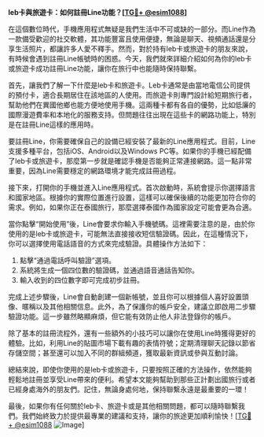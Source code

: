 **leb卡與旅遊卡：如何註冊Line功能？[[TG💪+ @esim1088](https://t.me/s/esim1088)]**

在這個數位時代，手機應用程式無疑是我們生活中不可或缺的一部分。而Line作為一款備受歡迎的社交軟體，其功能豐富且使用便捷，無論是聊天、視頻通話還是分享生活照片，都讓許多人愛不釋手。然而，對於持有leb卡或旅遊卡的朋友來說，有時候會遇到註冊Line帳號時的困惑。今天，我們就來詳細介紹如何為你的leb卡或旅遊卡成功註冊Line功能，讓你在旅行中也能隨時保持聯繫。

首先，讓我們了解一下什麼是leb卡和旅遊卡。Leb卡通常是由當地電信公司提供的預付卡，適合長期居住在該地區的人使用。而旅遊卡則專門設計給短期旅行者，幫助他們在異國他鄉也能方便地使用手機。這兩種卡都有各自的優勢，比如低廉的國際漫遊費率和本地化的服務支持。但問題往往出現在這些卡的網路功能上，特別是在註冊Line這樣的應用時。

要註冊Line，你需要確保自己的設備已經安裝了最新的Line應用程式。目前，Line支援多種平台，包括iOS、Android以及Windows PC等。如果你的手機已經配備了leb卡或旅遊卡，那麼第一步就是確認手機是否能夠正常連接網路。這一點非常重要，因為Line需要穩定的網路環境才能完成註冊過程。

接下來，打開你的手機並進入Line應用程式。首次啟動時，系統會提示你選擇語言和國家地區。根據你的實際位置進行設置，這樣可以確保後續的功能更加符合你的需求。例如，如果你正在泰國旅行，那麼選擇泰國作為國家設定可能會更為合適。

當你點擊“開始使用”後，Line會要求你輸入手機號碼。這裡需要注意的是，由於你使用的是leb卡或旅遊卡，可能無法直接接收短信驗證碼。因此，在這種情況下，你可以選擇使用電話語音的方式來完成驗證。具體操作方法如下：

1. 點擊“通過電話呼叫驗證”選項。
2. 系統將生成一個四位數的驗證碼，並通過語音通話告知你。
3. 輸入收到的四位數字即可完成初步註冊。

完成上述步驟後，Line會自動創建一個新帳號，並且你可以根據個人喜好設置頭像、暱稱以及其他相關信息。此外，為了保護你的帳戶安全，建議立即啟用二步驟驗證功能。這一步雖然略顯麻煩，但它能有效防止他人非法登錄你的帳戶。

除了基本的註冊流程外，還有一些額外的小技巧可以讓你在使用Line時獲得更好的體驗。比如，利用Line的貼圖市場下載有趣的表情符號；定期清理聊天記錄以節省存儲空間；甚至還可以加入不同的群組頻道，獲取最新資訊或參與互動討論。

總結來說，即使你使用的是leb卡或旅遊卡，只要按照正確的方法操作，依然能夠輕鬆地註冊並享受Line帶來的便利。希望本文能夠幫助到那些正計劃出國旅行或者已經身處海外的朋友們。記住，無論身處何地，保持聯繫永遠是最重要的一環！

最後，如果你有任何關於leb卡、旅遊卡或是其他相關問題，都可以隨時聯繫我們。我們始終致力於提供最專業的建議和支持，讓你的旅途更加順利愉快！[[TG💪+ @esim1088](https://t.me/s/esim1088) ![Image](https://i.postimg.cc/4NQfJmqS/Snipaste-2025-05-13-00-14-12.png)]
